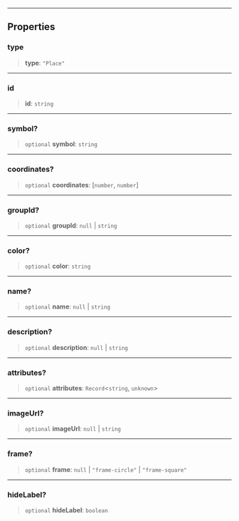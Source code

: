 ***

## Properties

### type

> **type**: `"Place"`

***

### id

> **id**: `string`

***

### symbol?

> `optional` **symbol**: `string`

***

### coordinates?

> `optional` **coordinates**: \[`number`, `number`]

***

### groupId?

> `optional` **groupId**: `null` | `string`

***

### color?

> `optional` **color**: `string`

***

### name?

> `optional` **name**: `null` | `string`

***

### description?

> `optional` **description**: `null` | `string`

***

### attributes?

> `optional` **attributes**: `Record`\<`string`, `unknown`>

***

### imageUrl?

> `optional` **imageUrl**: `null` | `string`

***

### frame?

> `optional` **frame**: `null` | `"frame-circle"` | `"frame-square"`

***

### hideLabel?

> `optional` **hideLabel**: `boolean`
